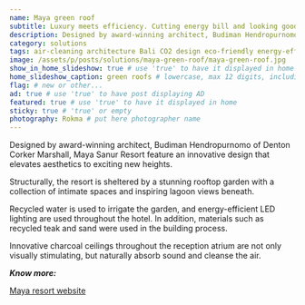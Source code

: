 ```yaml
---
name: Maya green roof
subtitle: Luxury meets efficiency. Cutting energy bill and looking good in Sanur, Bali.
description: Designed by award-winning architect, Budiman Hendropurnomo of Denton Corker Marshall, Maya new Sanur Resort in Bali features an innovative design that elevates aesthetics to exciting new heights. Structurally, the resort is sheltered by a stunning rooftop garden with a collection of intimate spaces and inspiring lagoon views beneath.
category: solutions
tags: air-cleaning architecture Bali CO2 design eco-friendly energy-efficiency Indonesia
image: /assets/p/posts/solutions/maya-green-roof/maya-green-roof.jpg
show_in_home_slideshow: true # use 'true' to have it displayed in home slideshow
home_slideshow_caption: green roofs # lowercase, max 12 digits, including spaces
flag: # new or other...
ad: true # use 'true' to have post displaying AD
featured: true # use 'true' to have it displayed in home
sticky: true # 'true' or empty
photography: Rokma # put here photographer name
---
```

Designed by award-winning architect, Budiman Hendropurnomo of Denton Corker Marshall, Maya Sanur Resort feature an innovative design that elevates aesthetics to exciting new heights.

Structurally, the resort is sheltered by a stunning rooftop garden with a collection of intimate spaces and inspiring lagoon views beneath.

Recycled water is used to irrigate the garden, and energy-efficient LED lighting are used throughout the hotel. In addition, materials such as recycled teak and sand were used in the building process.

Innovative charcoal ceilings throughout the reception atrium are not only visually stimulating, but naturally absorb sound and cleanse the air.


**_Know more:_**

[Maya resort website](http://www.mayaresorts.com/sanur)
